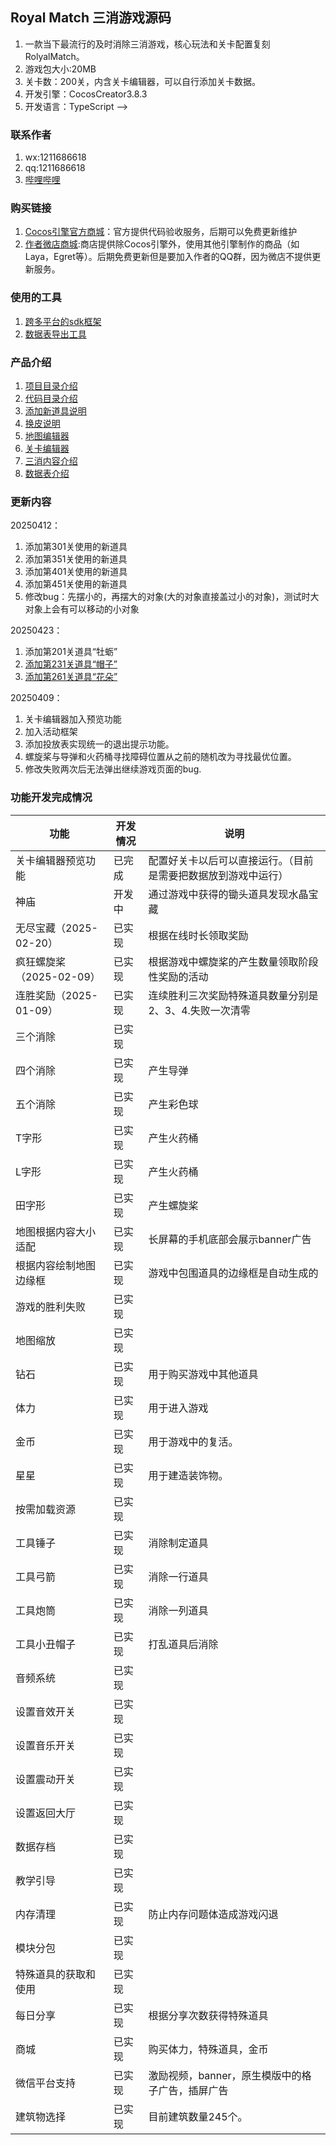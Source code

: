 
## Royal Match 三消游戏源码 

1. 一款当下最流行的及时消除三消游戏，核心玩法和关卡配置复刻 RolyalMatch。 
2. 游戏包大小:20MB
3. 关卡数：200关，内含关卡编辑器，可以自行添加关卡数据。
4. 开发引擎：CocosCreator3.8.3
5. 开发语言：TypeScript -->

 ### 联系作者
1. wx:1211686618
2. qq:1211686618
3. [哔哩哔哩](https://space.bilibili.com/346283253)

### 购买链接
1. [Cocos引擎官方商城](https://store.cocos.com/app/detail/7180)：官方提供代码验收服务，后期可以免费更新维护
2. [作者微店商城](https://weidian.com/item.html?itemID=7342896749):商店提供除Cocos引擎外，使用其他引擎制作的商品（如Laya，Egret等）。后期免费更新但是要加入作者的QQ群，因为微店不提供更新服务。 

### 使用的工具   

1. [跨多平台的sdk框架](https://gitee.com/lecoolgamesdk/sdk)
2. [数据表导出工具](https://gitee.com/lecoolgame_framework/sarsgamexlsxparser)


 ### 产品介绍
1. [项目目录介绍](./docs/项目介绍.md)  
2. [代码目录介绍](./docs/代码目录.md)  
3. [添加新道具说明](./docs/添加新道具.md)
4. [换皮说明](./docs/换皮说明.md)
5. [地图编辑器](./docs/地图编辑器.md)  
6. [关卡编辑器](./docs/关卡编辑器.md)  
7. [三消内容介绍](./docs/三消内容介绍.md)
8. [数据表介绍](./docs/数据表介绍.md) 

### 更新内容
20250412：
1. 添加第301关使用的新道具
2. 添加第351关使用的新道具
3. 添加第401关使用的新道具
4. 添加第451关使用的新道具
5. 修改bug：先摆小的，再摆大的对象(大的对象直接盖过小的对象)，测试时大对象上会有可以移动的小对象

20250423：
1. 添加第201关道具“牡蛎”
2. [添加第231关道具“帽子”](https://www.bilibili.com/video/BV1e7LbztE9k/?spm_id_from=333.337.search-card.all.click&vd_source=3f0b411d925365a08cc23fd74f75b3c9)
3. [添加第261关道具“花朵”](https://www.bilibili.com/video/BV1LXL4zdESy/?vd_source=3f0b411d925365a08cc23fd74f75b3c9)

20250409：

1. 关卡编辑器加入预览功能
2. 加入活动框架
3. 添加投放表实现统一的退出提示功能。
4. 螺旋桨与导弹和火药桶寻找障碍位置从之前的随机改为寻找最优位置。
5. 修改失败两次后无法弹出继续游戏页面的bug.

### 功能开发完成情况

| 功能                     | 开发情况 | 说明                                                           |
| ------------------------ | -------- | -------------------------------------------------------------- |
| 关卡编辑器预览功能       | 已完成   | 配置好关卡以后可以直接运行。（目前是需要把数据放到游戏中运行） |
| 神庙                     | 开发中   | 通过游戏中获得的锄头道具发现水晶宝藏                           |
| 无尽宝藏（2025-02-20）   | 已实现   | 根据在线时长领取奖励                                           |
| 疯狂螺旋桨（2025-02-09） | 已实现   | 根据游戏中螺旋桨的产生数量领取阶段性奖励的活动                 |
| 连胜奖励（2025-01-09）   | 已实现   | 连续胜利三次奖励特殊道具数量分别是2、3、4.失败一次清零         |
| 三个消除                 | 已实现   |                                                                |
| 四个消除                 | 已实现   | 产生导弹                                                       |
| 五个消除                 | 已实现   | 产生彩色球                                                     |
| T字形                    | 已实现   | 产生火药桶                                                     |
| L字形                    | 已实现   | 产生火药桶                                                     |
| 田字形                   | 已实现   | 产生螺旋桨                                                     |
| 地图根据内容大小适配     | 已实现   | 长屏幕的手机底部会展示banner广告                               |
| 根据内容绘制地图边缘框   | 已实现   | 游戏中包围道具的边缘框是自动生成的                             |
| 游戏的胜利失败           | 已实现   |                                                                |
| 地图缩放                 | 已实现   |                                                                |
| 钻石                     | 已实现   | 用于购买游戏中其他道具                                         |
| 体力                     | 已实现   | 用于进入游戏                                                   |
| 金币                     | 已实现   | 用于游戏中的复活。                                             |
| 星星                     | 已实现   | 用于建造装饰物。                                               |
| 按需加载资源             | 已实现   |                                                                |
| 工具锤子                 | 已实现   | 消除制定道具                                                   |
| 工具弓箭                 | 已实现   | 消除一行道具                                                   |
| 工具炮筒                 | 已实现   | 消除一列道具                                                   |
| 工具小丑帽子             | 已实现   | 打乱道具后消除                                                 |
| 音频系统                 | 已实现   |                                                                |
| 设置音效开关             | 已实现   |                                                                |
| 设置音乐开关             | 已实现   |                                                                |
| 设置震动开关             | 已实现   |                                                                |
| 设置返回大厅             | 已实现   |                                                                |
| 数据存档                 | 已实现   |                                                                |
| 教学引导                 | 已实现   |                                                                |
| 内存清理                 | 已实现   | 防止内存问题体造成游戏闪退                                     |
| 模块分包                 | 已实现   |                                                                |
| 特殊道具的获取和使用     | 已实现   |                                                                |
| 每日分享                 | 已实现   | 根据分享次数获得特殊道具                                       |
| 商城                     | 已实现   | 购买体力，特殊道具，金币                                       |
| 微信平台支持             | 已实现   | 激励视频，banner，原生模版中的格子广告，插屏广告               |
| 建筑物选择               | 已实现   | 目前建筑数量245个。                                            |



